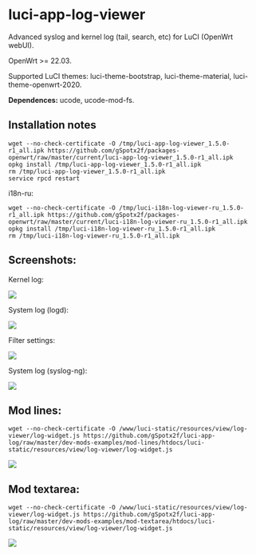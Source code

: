 # luci-app-log-viewer
Advanced syslog and kernel log (tail, search, etc) for LuCI (OpenWrt webUI).

OpenWrt >= 22.03.

Supported LuCI themes: luci-theme-bootstrap, luci-theme-material, luci-theme-openwrt-2020.

**Dependences:** ucode, ucode-mod-fs.

## Installation notes

    wget --no-check-certificate -O /tmp/luci-app-log-viewer_1.5.0-r1_all.ipk https://github.com/gSpotx2f/packages-openwrt/raw/master/current/luci-app-log-viewer_1.5.0-r1_all.ipk
    opkg install /tmp/luci-app-log-viewer_1.5.0-r1_all.ipk
    rm /tmp/luci-app-log-viewer_1.5.0-r1_all.ipk
    service rpcd restart

i18n-ru:

    wget --no-check-certificate -O /tmp/luci-i18n-log-viewer-ru_1.5.0-r1_all.ipk https://github.com/gSpotx2f/packages-openwrt/raw/master/current/luci-i18n-log-viewer-ru_1.5.0-r1_all.ipk
    opkg install /tmp/luci-i18n-log-viewer-ru_1.5.0-r1_all.ipk
    rm /tmp/luci-i18n-log-viewer-ru_1.5.0-r1_all.ipk

## Screenshots:

Kernel log:

![](https://github.com/gSpotx2f/luci-app-log/blob/master/screenshots/01.jpg)

System log (logd):

![](https://github.com/gSpotx2f/luci-app-log/blob/master/screenshots/02.jpg)

Filter settings:

![](https://github.com/gSpotx2f/luci-app-log/blob/master/screenshots/03.jpg)

System log (syslog-ng):

![](https://github.com/gSpotx2f/luci-app-log/blob/master/screenshots/04.jpg)

## Mod lines:

    wget --no-check-certificate -O /www/luci-static/resources/view/log-viewer/log-widget.js https://github.com/gSpotx2f/luci-app-log/raw/master/dev-mods-examples/mod-lines/htdocs/luci-static/resources/view/log-viewer/log-widget.js

![](https://github.com/gSpotx2f/luci-app-log/blob/master/dev-mods-examples/mod-lines/screenshots/01.jpg)

## Mod textarea:

    wget --no-check-certificate -O /www/luci-static/resources/view/log-viewer/log-widget.js https://github.com/gSpotx2f/luci-app-log/raw/master/dev-mods-examples/mod-textarea/htdocs/luci-static/resources/view/log-viewer/log-widget.js

![](https://github.com/gSpotx2f/luci-app-log/blob/master/dev-mods-examples/mod-textarea/screenshots/01.jpg)
